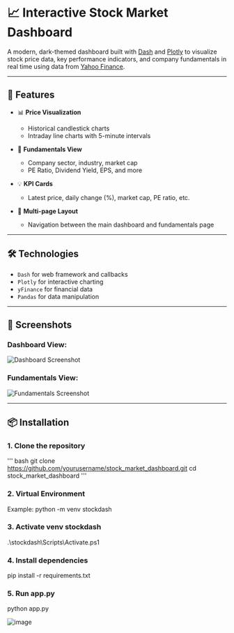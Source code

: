 # 📈 Interactive Stock Market Dashboard

A modern, dark-themed dashboard built with [Dash](https://dash.plotly.com/) and [Plotly](https://plotly.com/python/) to visualize stock price data, key performance indicators, and company fundamentals in real time using data from [Yahoo Finance](https://finance.yahoo.com/).

---

## 🚀 Features

- 📊 **Price Visualization**
  - Historical candlestick charts
  - Intraday line charts with 5-minute intervals

- 🧾 **Fundamentals View**
  - Company sector, industry, market cap
  - PE Ratio, Dividend Yield, EPS, and more

- 💡 **KPI Cards**
  - Latest price, daily change (%), market cap, PE ratio, etc.

- 🔀 **Multi-page Layout**
  - Navigation between the main dashboard and fundamentals page

---

## 🛠️ Technologies

- `Dash` for web framework and callbacks
- `Plotly` for interactive charting
- `yFinance` for financial data
- `Pandas` for data manipulation

---

## 📸 Screenshots

### Dashboard View:
![Dashboard Screenshot](screenshots/dashboard.png)

### Fundamentals View:
![Fundamentals Screenshot](screenshots/fundamentals.png)

---

## 📦 Installation

### 1. Clone the repository
'''
bash
git clone https://github.com/yourusername/stock_market_dashboard.git
cd stock_market_dashboard
'''

### 2. Virtual Environment 
Example:
python -m venv stockdash

### 3.  Activate venv stockdash
.\stockdash\Scripts\Activate.ps1

### 4. Install dependencies

pip install -r requirements.txt 

### 5.  Run app.py

python app.py



![image](https://github.com/user-attachments/assets/c21b69bf-c326-4832-abb2-09a37a1b859a)

